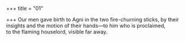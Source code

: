 +++
title = "01"

+++
Our men gave birth to Agni in the two fire-churning sticks, by their  insights and the motion of their hands—to him who is proclaimed,  
to the flaming houselord, visible far away.  